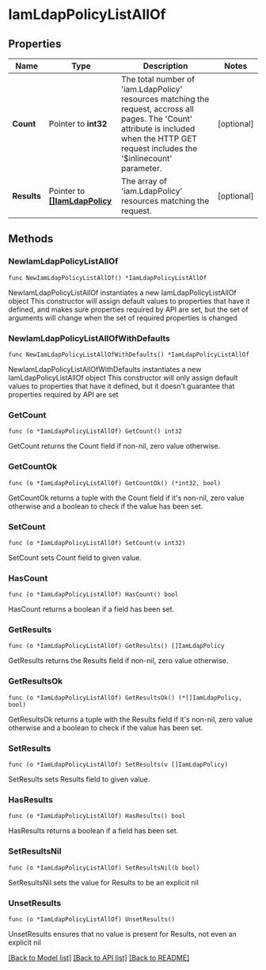 # IamLdapPolicyListAllOf

## Properties

Name | Type | Description | Notes
------------ | ------------- | ------------- | -------------
**Count** | Pointer to **int32** | The total number of &#39;iam.LdapPolicy&#39; resources matching the request, accross all pages. The &#39;Count&#39; attribute is included when the HTTP GET request includes the &#39;$inlinecount&#39; parameter. | [optional] 
**Results** | Pointer to [**[]IamLdapPolicy**](IamLdapPolicy.md) | The array of &#39;iam.LdapPolicy&#39; resources matching the request. | [optional] 

## Methods

### NewIamLdapPolicyListAllOf

`func NewIamLdapPolicyListAllOf() *IamLdapPolicyListAllOf`

NewIamLdapPolicyListAllOf instantiates a new IamLdapPolicyListAllOf object
This constructor will assign default values to properties that have it defined,
and makes sure properties required by API are set, but the set of arguments
will change when the set of required properties is changed

### NewIamLdapPolicyListAllOfWithDefaults

`func NewIamLdapPolicyListAllOfWithDefaults() *IamLdapPolicyListAllOf`

NewIamLdapPolicyListAllOfWithDefaults instantiates a new IamLdapPolicyListAllOf object
This constructor will only assign default values to properties that have it defined,
but it doesn't guarantee that properties required by API are set

### GetCount

`func (o *IamLdapPolicyListAllOf) GetCount() int32`

GetCount returns the Count field if non-nil, zero value otherwise.

### GetCountOk

`func (o *IamLdapPolicyListAllOf) GetCountOk() (*int32, bool)`

GetCountOk returns a tuple with the Count field if it's non-nil, zero value otherwise
and a boolean to check if the value has been set.

### SetCount

`func (o *IamLdapPolicyListAllOf) SetCount(v int32)`

SetCount sets Count field to given value.

### HasCount

`func (o *IamLdapPolicyListAllOf) HasCount() bool`

HasCount returns a boolean if a field has been set.

### GetResults

`func (o *IamLdapPolicyListAllOf) GetResults() []IamLdapPolicy`

GetResults returns the Results field if non-nil, zero value otherwise.

### GetResultsOk

`func (o *IamLdapPolicyListAllOf) GetResultsOk() (*[]IamLdapPolicy, bool)`

GetResultsOk returns a tuple with the Results field if it's non-nil, zero value otherwise
and a boolean to check if the value has been set.

### SetResults

`func (o *IamLdapPolicyListAllOf) SetResults(v []IamLdapPolicy)`

SetResults sets Results field to given value.

### HasResults

`func (o *IamLdapPolicyListAllOf) HasResults() bool`

HasResults returns a boolean if a field has been set.

### SetResultsNil

`func (o *IamLdapPolicyListAllOf) SetResultsNil(b bool)`

 SetResultsNil sets the value for Results to be an explicit nil

### UnsetResults
`func (o *IamLdapPolicyListAllOf) UnsetResults()`

UnsetResults ensures that no value is present for Results, not even an explicit nil

[[Back to Model list]](../README.md#documentation-for-models) [[Back to API list]](../README.md#documentation-for-api-endpoints) [[Back to README]](../README.md)


